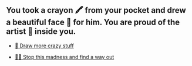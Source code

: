 ## You took a crayon 🖍️ from your pocket and drew a beautiful face 🙂 for him. You are proud of the artist 🎨 inside you.

- [🤪 Draw more crazy stuff](1-CA.md)

- [🏃‍♂️ Stop this madness and find a way out](1-A.md)